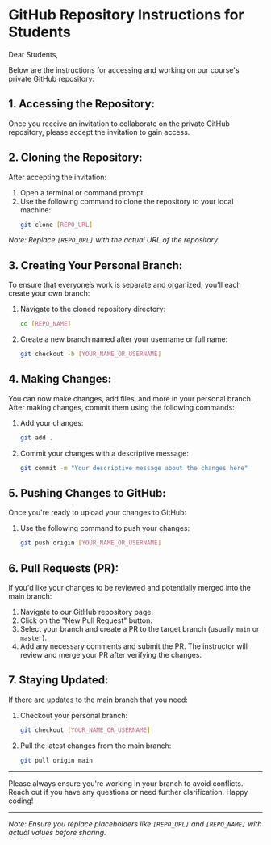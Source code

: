 # GitHub Repository Instructions for Students

Dear Students,

Below are the instructions for accessing and working on our course's private GitHub repository:

## 1. Accessing the Repository:

Once you receive an invitation to collaborate on the private GitHub repository, please accept the invitation to gain access.

## 2. Cloning the Repository:

After accepting the invitation:
1. Open a terminal or command prompt.
2. Use the following command to clone the repository to your local machine:
    ```bash
    git clone [REPO_URL]
    ```

*Note: Replace `[REPO_URL]` with the actual URL of the repository.*

## 3. Creating Your Personal Branch:

To ensure that everyone’s work is separate and organized, you'll each create your own branch:
1. Navigate to the cloned repository directory:
    ```bash
    cd [REPO_NAME]
    ```
2. Create a new branch named after your username or full name:
    ```bash
    git checkout -b [YOUR_NAME_OR_USERNAME]
    ```

## 4. Making Changes:

You can now make changes, add files, and more in your personal branch. After making changes, commit them using the following commands:
1. Add your changes:
    ```bash
    git add .
    ```
2. Commit your changes with a descriptive message:
    ```bash
    git commit -m "Your descriptive message about the changes here"
    ```

## 5. Pushing Changes to GitHub:

Once you're ready to upload your changes to GitHub:
1. Use the following command to push your changes:
    ```bash
    git push origin [YOUR_NAME_OR_USERNAME]
    ```

## 6. Pull Requests (PR):

If you'd like your changes to be reviewed and potentially merged into the main branch:
1. Navigate to our GitHub repository page.
2. Click on the "New Pull Request" button.
3. Select your branch and create a PR to the target branch (usually `main` or `master`).
4. Add any necessary comments and submit the PR. The instructor will review and merge your PR after verifying the changes.

## 7. Staying Updated:

If there are updates to the main branch that you need:
1. Checkout your personal branch:
    ```bash
    git checkout [YOUR_NAME_OR_USERNAME]
    ```
2. Pull the latest changes from the main branch:
    ```bash
    git pull origin main
    ```

---

Please always ensure you're working in your branch to avoid conflicts. Reach out if you have any questions or need further clarification. Happy coding!

---

*Note: Ensure you replace placeholders like `[REPO_URL]` and `[REPO_NAME]` with actual values before sharing.*